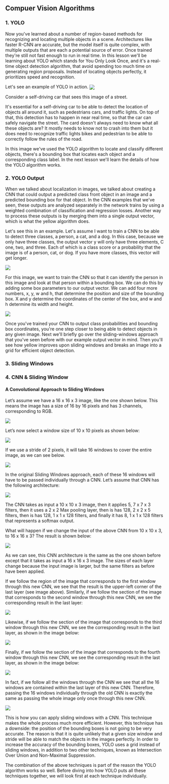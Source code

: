## Compuer Vision Algorithms

### 1. YOLO

Now you've learned about a number of region-based methods for recognizing and locating multiple objects in a scene.
Architectures like faster R-CNN are accurate, but the model itself is quite complex, with multiple outputs that are each a potential source of error.
Once trained they're still not fast enough to run in real time. In this lesson we'll be learning about YOLO which stands for You Only Look Once,
and it's a real-time object detection algorithm, that avoid spending too much time on generating region proposals.
Instead of locating objects perfectly, it prioritizes speed and recognition. 

Let's see an example of YOLO in action.
<img src="/Visual Representations/YOLO_Introduction.png" align="center"/></p>
Consider a self-driving car that sees this image of a street.

It's essential for a self-driving car to be able to detect the location of objects all around it, such as pedestrians cars, and traffic lights. On top of that, this detection has to happen in near real time,
so that the car can safely navigate the street. The card doesn't always need to know what all these objects are? 
It mostly needs to know not to crash into them but it does need to recognize traffic lights bikes and pedestrian to be able to correctly follow the rules of the road.

In this image we've used the YOLO algorithm to locate and classify different objects, there's a bounding box that locates each object and a corresponding class label.
In the next lesson we'll learn the details of how the YOLO algorithm works.

### 2. YOLO Output

When we talked about localization in images, we talked about creating a CNN that could output a predicted class front object in an image and a predicted bounding box for that object. In the CNN examples that we've seen, these outputs are analyzed separately in the network trains by using a weighted combination of classification and regression losses. Another way to process these outputs is by merging them into a single output vector, which is what the yellow algorithm does.

Let's see this in an example.
Let's assume I want to train a CNN to be able to detect three classes, a person, a cat, and a dog.
In this case, because we only have three classes, the output vector y will only have three elements, C one, two, and three.
Each of which is a class score or a probability that the image is of a person, cat, or dog.
If you have more classes, this vector will get longer.

<img src="/Visual Representations/YOLO_Output.png" align="center"/></p>

For this image, we want to train the CNN so that it can identify the person in this image and look at that person within a bounding box. We can do this by adding some box parameters to our output vector. We can add four more numbers, x, y, w and h, that determine the position and size of the bounding box. X and y determine the coordinates of the center of the box,
and w and h determine its width and height.

<img src="/Visual Representations/YOLO_Ouput_Vector.png" align="center"/></p>

Once you've trained your CNN to output class probabilities and bounding box coordinates, you're one step closer to being able to detect objects in any given image.
Next we'll briefly go over the sliding-windows approach that you've seen before with our example output vector in mind.
Then you'll see how yellow improves upon sliding windows and breaks an image into a grid for efficient object detection.

### 3. Sliding Windows

### 4. CNN & Sliding Window

#### A Convolutional Approach to Sliding Windows

Let’s assume we have a 16 x 16 x 3 image, like the one shown below. This means the image has a size of 16 by 16 pixels and has 3 channels, corresponding to RGB.

<img src="/Visual Representations/CNN_Sliding_Window_0.png" align="center"/></p>

Let’s now select a window size of 10 x 10 pixels as shown below:

<img src="/Visual Representations/CNN_Sliding_Window_1.png" align="center"/></p>

If we use a stride of 2 pixels, it will take 16 windows to cover the entire image, as we can see below.

<img src="/Visual Representations/CNN_Sliding_Window_2.png" align="center"/></p>

In the original Sliding Windows approach, each of these 16 windows will have to be passed individually through a CNN. Let’s assume that CNN has the following architecture:

<img src="/Visual Representations/CNN_Sliding_Window_4.png" align="center"/></p>

The CNN takes as input a 10 x 10 x 3 image, then it applies 5, 7 x 7 x 3 filters, then it uses a 2 x 2 Max pooling layer, then is has 128, 2 x 2 x 5 filters, then is has 128, 1 x 1 x 128 filters, and finally it has 8, 1 x 1 x 128 filters that represents a softmax output.

What will happen if we change the input of the above CNN from 10 x 10 x 3, to 16 x 16 x 3? The result is shown below:

<img src="/Visual Representations/CNN_Sliding_Window_5.png" align="center"/></p>

As we can see, this CNN architecture is the same as the one shown before except that it takes as input a 16 x 16 x 3 image. The sizes of each layer change because the input image is larger, but the same filters as before have been applied.

If we follow the region of the image that corresponds to the first window through this new CNN, we see that the result is the upper-left corner of the last layer (see image above). Similarly, if we follow the section of the image that corresponds to the second window through this new CNN, we see the corresponding result in the last layer:

<img src="/Visual Representations/CNN_Sliding_Window_6.png" align="center"/></p>

Likewise, if we follow the section of the image that corresponds to the third window through this new CNN, we see the corresponding result in the last layer, as shown in the image below:

<img src="/Visual Representations/CNN_Sliding_Window_7.png" align="center"/></p>

Finally, if we follow the section of the image that corresponds to the fourth window through this new CNN, we see the corresponding result in the last layer, as shown in the image below:

<img src="Visual Representations/CNN_Sliding_Window_8.png" align="center"/></p>

In fact, if we follow all the windows through the CNN we see that all the 16 windows are contained within the last layer of this new CNN. Therefore, passing the 16 windows individually through the old CNN is exactly the same as passing the whole image only once through this new CNN.

<img src="Visual Representations/CNN_Sliding_Window_9.png" align="center"/></p>

This is how you can apply sliding windows with a CNN. This technique makes the whole process much more efficient. However, this technique has a downside: the position of the bounding boxes is not going to be very accurate. The reason is that it is quite unlikely that a given size window and stride will be able to match the objects in the images perfectly. In order to increase the accuracy of the bounding boxes, YOLO uses a grid instead of sliding windows, in addition to two other techniques, known as Intersection Over Union and Non-Maximal Suppression.

The combination of the above techniques is part of the reason the YOLO algorithm works so well. Before diving into how YOLO puts all these techniques together, we will look first at each technique individually.
